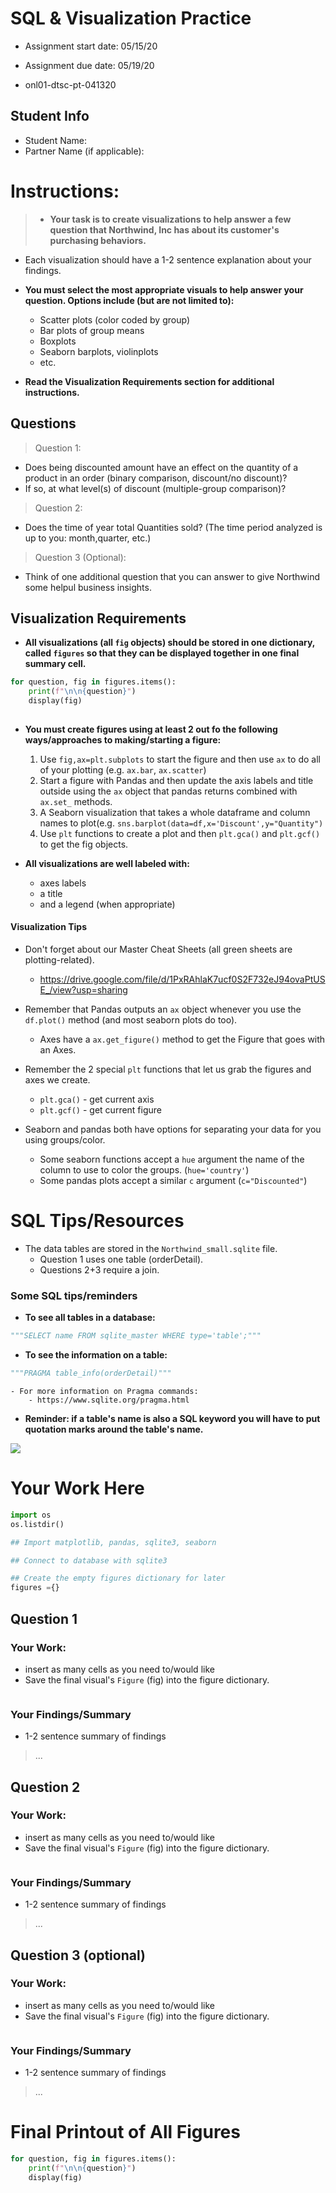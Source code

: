 
# SQL & Visualization Practice

- Assignment start date: 05/15/20
- Assignment due date: 05/19/20

- onl01-dtsc-pt-041320


## Student Info

- Student Name: 
- Partner Name (if applicable): 



# Instructions:

> - **Your task is to create visualizations to help answer a few question that Northwind, Inc has about its customer's purchasing behaviors.** 
- Each visualization should have a 1-2 sentence explanation about your findings.

   
- **You must select the most appropriate visuals to help answer your question. Options include (but are not limited to):**
    - Scatter plots (color coded by group)
    - Bar plots of group means
    - Boxplots
    - Seaborn barplots, violinplots
    - etc.
    




       
    




- **Read the Visualization Requirements section for additional instructions.**



## Questions

> Question 1: 
 - Does being discounted amount have an effect on the quantity of a product in an order (binary comparison, discount/no discount)? 
 - If so, at what level(s) of discount (multiple-group comparison)?
 
> Question 2: 
 - Does the time of year total Quantities sold? (The time period analyzed is up to you: month,quarter, etc.) 

> Question 3 (Optional):
- Think of one additional question  that you can answer to give Northwind some helpul business insights.

## Visualization Requirements

- **All visualizations (all `fig` objects) should be stored in one dictionary, called `figures` so that they can be displayed together in one final summary cell.**

```python
for question, fig in figures.items():
    print(f"\n\n{question}")
    display(fig)
    
```
- **You must create figures using at least 2 out fo the following ways/approaches to making/starting a figure:**
    1. Use `fig,ax=plt.subplots` to start the figure and then use `ax` to do all of your plotting (e.g. `ax.bar`, `ax.scatter`)
    2. Start a figure with Pandas and then update the axis labels and title outside using the `ax` object that pandas returns combined with `ax.set_` methods.
    3. A Seaborn visualization that takes a whole dataframe and column names to plot(e.g. `sns.barplot(data=df,x='Discount',y="Quantity")`
    4. Use `plt` functions to create a plot and then `plt.gca()` and `plt.gcf()` to get the fig objects.
    
    
- **All visualizations are well labeled with:**
    - axes labels
    - a title
    - and a legend (when appropriate)
    
 

#### Visualization Tips
- Don't forget about our Master Cheat Sheets (all green sheets are plotting-related). 
    - https://drive.google.com/file/d/1PxRAhlaK7ucf0S2F732eJ94ovaPtUSE_/view?usp=sharing
    
    
- Remember that Pandas outputs an `ax` object whenever you use the `df.plot()` method (and most seaborn plots do too).
    - Axes have a `ax.get_figure()` method to get the Figure that goes with an Axes.
    
    
- Remember the 2 special `plt` functions that let us grab the figures and axes we create.
    - `plt.gca()` - get current axis
    - `plt.gcf()` - get current figure
 
 
- Seaborn and pandas both have options for separating your data for you using groups/color. 
    - Some seaborn functions accept a `hue` argument the name of the column to use to color the groups. (`hue='country'`)
    - Some pandas plots accept a similar `c` argument (`c="Discounted"`)
    
    

# SQL Tips/Resources


- The data tables are stored in the `Northwind_small.sqlite` file. 
    - Question 1 uses one table (orderDetail).
    - Questions 2+3 require a join. 
    

### Some SQL tips/reminders

- **To see all tables in a database:**
```python
"""SELECT name FROM sqlite_master WHERE type='table';"""
```

- **To see the information on a table:**
```python
"""PRAGMA table_info(orderDetail)"""
```

    - For more information on Pragma commands: 
        - https://www.sqlite.org/pragma.html
        
        
        
- **Reminder: if a table's name is also a SQL keyword you will have to put quotation marks around the table's name.**

<img src="https://raw.githubusercontent.com/jirvingphd/dsc-mod-3-project-online-ds-ft-100719/master/Northwind_ERD_updated.png">

# Your Work Here


```python
import os
os.listdir()
```


```python
## Import matplotlib, pandas, sqlite3, seaborn

```


```python
## Connect to database with sqlite3
```


```python
## Create the empty figures dictionary for later
figures ={}
```

## Question 1

### Your Work:
- insert as many cells as you need to/would like
- Save the final visual's `Figure` (fig) into the figure dictionary. 


```python

```

### Your Findings/Summary
- 1-2 sentence summary of findings

> ...

## Question 2

### Your Work:
- insert as many cells as you need to/would like
- Save the final visual's `Figure` (fig) into the figure dictionary. 


```python

```

### Your Findings/Summary
- 1-2 sentence summary of findings

> ...

## Question 3 (optional)

### Your Work:
- insert as many cells as you need to/would like
- Save the final visual's `Figure` (fig) into the figure dictionary. 


```python

```

### Your Findings/Summary
- 1-2 sentence summary of findings

> ...

# Final Printout of All Figures


```python
for question, fig in figures.items():
    print(f"\n\n{question}")
    display(fig)
```

